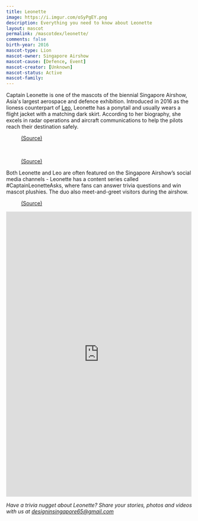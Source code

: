 ```yaml
---
title: Leonette
image: https://i.imgur.com/oSyPgEY.png
description: Everything you need to know about Leonette
layout: mascot
permalink: /mascotdex/leonette/
comments: false
birth-year: 2016
mascot-type: Lion
mascot-owner: Singapore Airshow
mascot-cause: [Defence, Event]
mascot-creator: [Unknown]
mascot-status: Active
mascot-family: 
---
```


Captain Leonette is one of the mascots of the biennial Singapore Airshow, Asia's largest aerospace and defence exhibition. Introduced in 2016 as the lioness counterpart of <a href="https://www.designinsingapore.com/mascotdex/leo/" target="_blank">Leo</a>, Leonette has a ponytail and usually wears a flight jacket with a matching dark skirt. According to her biography, she excels in radar operations and aircraft communications to help the pilots reach their destination safely.

<figure>
<img src="https://i.imgur.com/82W6zG8.jpg" alt="">
<figcaption><a href="https://www.facebook.com/photo/?fbid=1098655106829543&set=a.702091379819253  " target="_blank">(Source)</a></figcaption>
</figure>

<br>

<figure>
<img src="https://i.imgur.com/zl1W4uC.jpg" alt="">
<figcaption><a href="https://www.facebook.com/OfficialSingaporeAirshow/posts/pfbid0hVdwdK3Tp3zE7SyaKJbRiJzHv7W226tgZVeqqzxPqFYXsTMJ7hww419ADrrzScYUl " target="_blank">(Source)</a></figcaption>
</figure>

Both Leonette and Leo are often featured on the Singapore Airshow’s social media channels - Leonette has a content series called #CaptainLeonetteAsks, where fans can answer trivia questions and win mascot plushies. The duo also meet-and-greet visitors during the airshow.

<figure>
<img src="https://i.imgur.com/K5tGmtv.jpg" alt="">
<figcaption><a href="https://www.facebook.com/OfficialSingaporeAirshow/posts/pfbid0p2VEaNDeKkyBssUaGhhQypHHoXFjW4Hs29Z3qqBxCoqyY4yJECAxRPrkDyQVBP3el " target="_blank">(Source)</a></figcaption>
</figure>

<div class="fb-post-container">
<iframe src="https://www.facebook.com/plugins/post.php?href=https%3A%2F%2Fwww.facebook.com%2FOfficialSingaporeAirshow%2Fphotos%2Fa.702091379819253%2F1171830866178633%2F%3Ftype%3D3&show_text=true&width=500" width="500" height="766" style="border:none;overflow:hidden" scrolling="no" frameborder="0" allowfullscreen="true" allow="autoplay; clipboard-write; encrypted-media; picture-in-picture; web-share"></iframe>
</div>

<i>Have a trivia nugget about Leonette? Share your stories, photos and videos with us at designinsingapore65@gmail.com</i>

